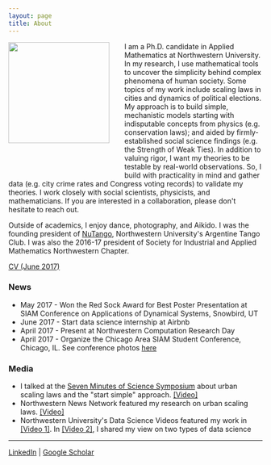 ```yaml
---
layout: page
title: About
---
```


<img style="float: left; margin: 0px 30px 60px 0px;" src="../files/vickyPhoto1.jpg" width = "200"/>
I am a Ph.D. candidate in Applied Mathematics at Northwestern University. In my research, I use mathematical tools to uncover the simplicity behind complex phenomena of human society. Some topics of my work include scaling laws in cities and dynamics of political elections. My approach is to build simple, mechanistic models starting with indisputable concepts from physics (e.g. conservation laws); and aided by firmly-established social science findings (e.g. the Strength of Weak Ties). In addition to valuing rigor, I want my theories to be testable by real-world observations. So, I build with practicality in mind and gather data (e.g. city crime rates and Congress voting records) to validate my theories. I work closely with social scientists, physicists, and mathematicians. If you are interested in a collaboration, please don't hesitate to reach out. 

Outside of academics, I enjoy dance, photography, and Aikido. I was the founding president of [NuTango](http://nutango.wix.com/nutango), Northwestern University's Argentine Tango Club. I was also the 2016-17 president of Society for Industrial and Applied Mathematics Northwestern Chapter. 

[CV (June 2017)](../files/Vicky_Yang_CV_June17.pdf)



### News 
* May 2017 - Won the Red Sock Award for Best Poster Presentation at SIAM Conference on Applications of Dynamical Systems, Snowbird, UT
* June 2017 - Start data science internship at Airbnb
* April 2017 - Present at Northwestern Computation Research Day
* April 2017 - Organize the Chicago Area SIAM Student Conference, Chicago, IL. See conference photos [here](https://goo.gl/photos/qsbvGHyJ8QANQHfCA)


### Media 
* I talked at the [Seven Minutes of Science Symposium](http://rsg.northwestern.edu/w2017.html) about urban scaling laws and the "start simple" approach. [[Video]](https://www.youtube.com/watch?v=Xs5ewFzNSYI)
* Northwestern News Network featured my research on urban scaling laws. [[Video]](https://youtu.be/eIiNyI5sWuk?t=18m49s)
* Northwestern University's Data Science Videos featured my work in [[Video 1]](https://youtu.be/9lh6TYon0_I). In [[Video 2]](https://youtu.be/5by2WzQVx9U), I shared my view on two types of data science 


-----
[LinkedIn](https://www.linkedin.com/in/vcyang) &#124; [Google Scholar](https://scholar.google.com/citations?user=-dMTyjIAAAAJ&hl=en)
